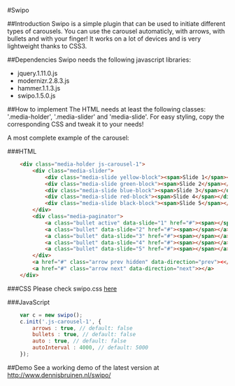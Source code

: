 #Swipo

##Introduction
Swipo is a simple plugin that can be used to initiate different types of carousels. You can use the carousel automaticly, with arrows, with bullets and with your finger! It works on a lot of devices and is very lightweight thanks to CSS3.

##Dependencies
Swipo needs the following javascript libraries:
- jquery.1.11.0.js
- modernizr.2.8.3.js
- hammer.1.1.3.js
- swipo.1.5.0.js

##How to implement
The HTML needs at least the following classes: '.media-holder', '.media-slider' and 'media-slide'. For easy styling, copy the corresponding CSS and tweak it to your needs! 

A most complete example of the carousel:

###HTML
```html
    <div class="media-holder js-carousel-1">
        <div class="media-slider">
            <div class="media-slide yellow-block"><span>Slide 1</span></div>
            <div class="media-slide green-block"><span>Slide 2</span></div>
            <div class="media-slide blue-block"><span>Slide 3</span></div>
            <div class="media-slide red-block"><span>Slide 4</span></div>
            <div class="media-slide black-block"><span>Slide 5</span></div>
        </div>
        <div class="media-paginator">
            <a class="bullet active" data-slide="1" href="#"><span></span></a>
            <a class="bullet" data-slide="2" href="#"><span></span></a>
            <a class="bullet" data-slide="3" href="#"><span></span></a>
            <a class="bullet" data-slide="4" href="#"><span></span></a>
            <a class="bullet" data-slide="5" href="#"><span></span></a>
        </div>
        <a href="#" class="arrow prev hidden" data-direction="prev"><</a>
        <a href="#" class="arrow next" data-direction="next">></a>
    </div>
``` 

###CSS
Please check swipo.css [here](https://github.com/dennisbruinen/swipo/blob/master/src/swipo.css)

###JavaScript
```javascript
    var c = new swipo();
    c.init('.js-carousel-1', {
        arrows : true, // default: false
        bullets : true, // default: false
        auto : true, // default: false
        autoInterval : 4000, // default: 5000
    });
```

##Demo
See a working demo of the latest version at http://www.dennisbruinen.nl/swipo/
